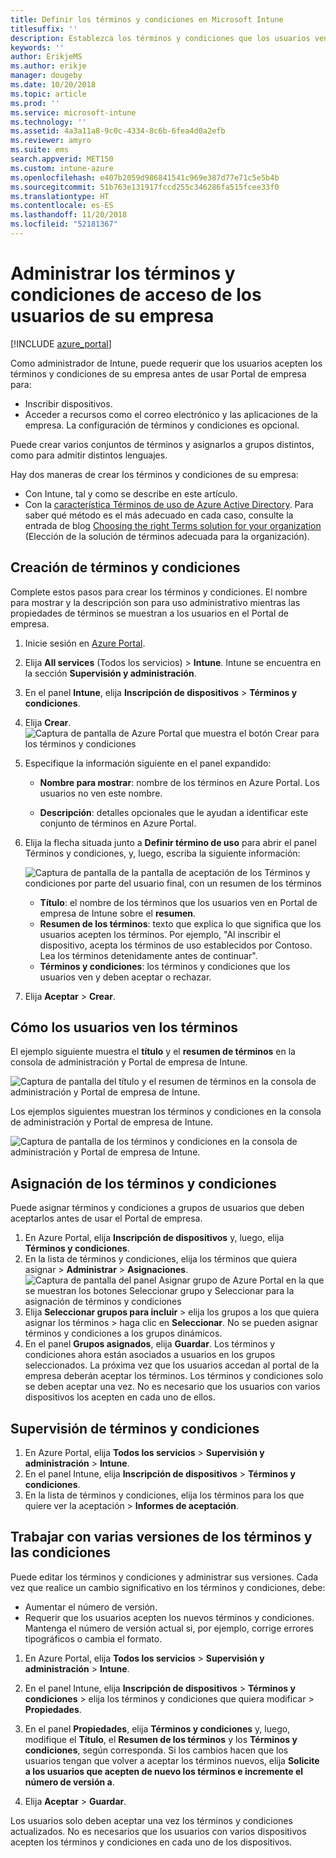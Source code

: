 ```yaml
---
title: Definir los términos y condiciones en Microsoft Intune
titlesuffix: ''
description: Establezca los términos y condiciones que los usuarios ven en el Portal de empresa de Intune.
keywords: ''
author: ErikjeMS
ms.author: erikje
manager: dougeby
ms.date: 10/20/2018
ms.topic: article
ms.prod: ''
ms.service: microsoft-intune
ms.technology: ''
ms.assetid: 4a3a11a8-9c0c-4334-8c6b-6fea4d0a2efb
ms.reviewer: amyro
ms.suite: ems
search.appverid: MET150
ms.custom: intune-azure
ms.openlocfilehash: e407b2059d986841541c969e387d77e71c5e5b4b
ms.sourcegitcommit: 51b763e131917fccd255c346286fa515fcee33f0
ms.translationtype: HT
ms.contentlocale: es-ES
ms.lasthandoff: 11/20/2018
ms.locfileid: "52181367"
---
```

# <a name="manage-your-companys-terms-and-conditions-for-user-access"></a>Administrar los términos y condiciones de acceso de los usuarios de su empresa

[!INCLUDE [azure_portal](./includes/azure_portal.md)]

Como administrador de Intune, puede requerir que los usuarios acepten los términos y condiciones de su empresa antes de usar Portal de empresa para:
- Inscribir dispositivos.
- Acceder a recursos como el correo electrónico y las aplicaciones de la empresa.
La configuración de términos y condiciones es opcional.

Puede crear varios conjuntos de términos y asignarlos a grupos distintos, como para admitir distintos lenguajes.

Hay dos maneras de crear los términos y condiciones de su empresa:
- Con Intune, tal y como se describe en este artículo.
- Con la [característica Términos de uso de Azure Active Directory](https://docs.microsoft.com/azure/active-directory/governance/active-directory-tou). Para saber qué método es el más adecuado en cada caso, consulte la entrada de blog [Choosing the right Terms solution for your organization](https://go.microsoft.com/fwlink/?linkid=2010506&clcid=0x409) (Elección de la solución de términos adecuada para la organización). 

## <a name="create-terms-and-conditions"></a>Creación de términos y condiciones
Complete estos pasos para crear los términos y condiciones. El nombre para mostrar y la descripción son para uso administrativo mientras las propiedades de términos se muestran a los usuarios en el Portal de empresa.

1. Inicie sesión en [Azure Portal](https://portal.azure.com).
2. Elija **All services** (Todos los servicios)  > **Intune**. Intune se encuentra en la sección **Supervisión y administración**.
3. En el panel **Intune**, elija **Inscripción de dispositivos** > **Términos y condiciones**.
2. Elija **Crear**.
![Captura de pantalla de Azure Portal que muestra el botón Crear para los términos y condiciones](media/terms-create-terms.png)
3. Especifique la información siguiente en el panel expandido:

   - **Nombre para mostrar**: nombre de los términos en Azure Portal. Los usuarios no ven este nombre.

   - **Descripción**: detalles opcionales que le ayudan a identificar este conjunto de términos en Azure Portal.

4. Elija la flecha situada junto a **Definir término de uso** para abrir el panel Términos y condiciones, y, luego, escriba la siguiente información:

   ![Captura de pantalla de la pantalla de aceptación de los Términos y condiciones por parte del usuario final, con un resumen de los términos](./media/terms-summary-create.png)

   - **Título**: el nombre de los términos que los usuarios ven en Portal de empresa de Intune sobre el **resumen**.
   - **Resumen de los términos**: texto que explica lo que significa que los usuarios acepten los términos. Por ejemplo, "Al inscribir el dispositivo, acepta los términos de uso establecidos por Contoso. Lea los términos detenidamente antes de continuar".
   - **Términos y condiciones**: los términos y condiciones que los usuarios ven y deben aceptar o rechazar.

5. Elija **Aceptar** > **Crear**.

## <a name="see-how-terms-are-displayed-to-your-users"></a>Cómo los usuarios ven los términos
El ejemplo siguiente muestra el **título** y el **resumen de términos** en la consola de administración y Portal de empresa de Intune.

![Captura de pantalla del título y el resumen de términos en la consola de administración y Portal de empresa de Intune.](./media/terms-summary-terms.png)

Los ejemplos siguientes muestran los términos y condiciones en la consola de administración y Portal de empresa de Intune.

![Captura de pantalla de los términos y condiciones en la consola de administración y Portal de empresa de Intune.](./media/terms-properties-terms.png)

## <a name="assign-terms-and-conditions"></a>Asignación de los términos y condiciones

Puede asignar términos y condiciones a grupos de usuarios que deben aceptarlos antes de usar el Portal de empresa.

1. En Azure Portal, elija **Inscripción de dispositivos** y, luego, elija **Términos y condiciones**.
2. En la lista de términos y condiciones, elija los términos que quiera asignar > **Administrar** > **Asignaciones**.
![Captura de pantalla del panel Asignar grupo de Azure Portal en la que se muestran los botones Seleccionar grupo y Seleccionar para la asignación de términos y condiciones](media/terms-assign-groups.png)
3. Elija **Seleccionar grupos para incluir** > elija los grupos a los que quiera asignar los términos > haga clic en **Seleccionar**. No se pueden asignar términos y condiciones a los grupos dinámicos.
4. En el panel **Grupos asignados**, elija **Guardar**.  Los términos y condiciones ahora están asociados a usuarios en los grupos seleccionados. La próxima vez que los usuarios accedan al portal de la empresa deberán aceptar los términos. Los términos y condiciones solo se deben aceptar una vez. No es necesario que los usuarios con varios dispositivos los acepten en cada uno de ellos.


## <a name="monitor-terms-and-conditions"></a>Supervisión de términos y condiciones

1. En Azure Portal, elija **Todos los servicios** > **Supervisión y administración** > **Intune**. 
1. En el panel Intune, elija **Inscripción de dispositivos** > **Términos y condiciones**.
2. En la lista de términos y condiciones, elija los términos para los que quiere ver la aceptación > **Informes de aceptación**.

## <a name="work-with-multiple-versions-of-terms-and-conditions"></a>Trabajar con varias versiones de los términos y las condiciones
Puede editar los términos y condiciones y administrar sus versiones. Cada vez que realice un cambio significativo en los términos y condiciones, debe:
- Aumentar el número de versión.
- Requerir que los usuarios acepten los nuevos términos y condiciones. Mantenga el número de versión actual si, por ejemplo, corrige errores tipográficos o cambia el formato.

1. En Azure Portal, elija **Todos los servicios** > **Supervisión y administración** > **Intune**.

2. En el panel Intune, elija **Inscripción de dispositivos** > **Términos y condiciones** > elija los términos y condiciones que quiera modificar > **Propiedades**.

4. En el panel **Propiedades**, elija **Términos y condiciones** y, luego, modifique el **Título**, el **Resumen de los términos** y los **Términos y condiciones**, según corresponda. Si los cambios hacen que los usuarios tengan que volver a aceptar los términos nuevos, elija **Solicite a los usuarios que acepten de nuevo los términos e incremente el número de versión a**.

4.  Elija **Aceptar** > **Guardar**.

Los usuarios solo deben aceptar una vez los términos y condiciones actualizados. No es necesarios que los usuarios con varios dispositivos acepten los términos y condiciones en cada uno de los dispositivos.
